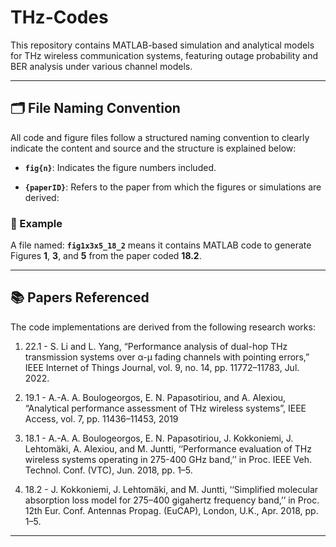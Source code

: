 # THz-Codes

This repository contains MATLAB-based simulation and analytical models for THz wireless communication systems, featuring outage probability and BER analysis under various channel models.

---

## 🗂 File Naming Convention

All code and figure files follow a structured naming convention to clearly indicate the content and source and the structure is explained below:

- **`fig{n}`**: Indicates the figure numbers included.  

- **`{paperID}`**: Refers to the paper from which the figures or simulations are derived:  

### 📌 Example

A file named: **`fig1x3x5_18_2`** means it contains MATLAB code to generate Figures **1**, **3**, and **5** from the paper coded **18.2**.

---

## 📚 Papers Referenced

The code implementations are derived from the following research works:

1. 22.1 - S. Li and L. Yang, “Performance analysis of dual-hop THz transmission systems over α-μ fading channels with pointing errors,” IEEE Internet of Things Journal, vol. 9, no. 14, pp. 11772–11783, Jul. 2022.

2. 19.1 - A.-A. A. Boulogeorgos, E. N. Papasotiriou, and A. Alexiou, “Analytical performance assessment of THz wireless systems”, IEEE Access, vol. 7, pp. 11436–11453, 2019

3. 18.1 - A.-A. A. Boulogeorgos, E. N. Papasotiriou, J. Kokkoniemi, J. Lehtomäki, A. Alexiou, and M. Juntti, ‘‘Performance evaluation of THz wireless systems operating in 275-400 GHz band,’’ in Proc. IEEE Veh. Technol. Conf. (VTC), Jun. 2018, pp. 1–5.

4. 18.2 - J. Kokkoniemi, J. Lehtomäki, and M. Juntti, ‘‘Simplified molecular absorption loss model for 275–400 gigahertz frequency band,’’ in Proc. 12th Eur. Conf. Antennas Propag. (EuCAP), London, U.K., Apr. 2018, pp. 1–5.

---





